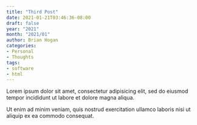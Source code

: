 ```yaml
---
title: "Third Post"
date: 2021-01-21T03:46:36-08:00
draft: false
year: "2021"
month: "2021/01"
author: Brian Hogan
categories:
- Personal
- Thoughts
tags:
- software
- html
---
```

Lorem ipsum dolor sit amet, consectetur adipisicing elit, sed do
eiusmod
tempor incididunt ut labore et dolore magna aliqua.
<!--more-->
Ut enim ad minim veniam, quis nostrud exercitation ullamco laboris nisi
ut
aliquip ex ea commodo consequat.